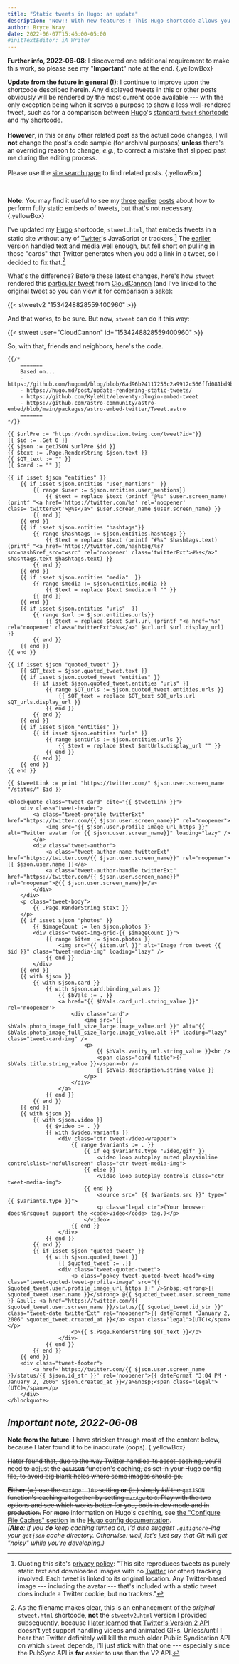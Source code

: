 ```yaml
---
title: "Static tweets in Hugo: an update"
description: "Now!! With new features!! This Hugo shortcode allows you to embed tweets with link “cards.”"
author: Bryce Wray
date: 2022-06-07T15:46:00-05:00
#initTextEditor: iA Writer
---
```


**Further info, 2022‑06‑08**: I discovered one additional requirement to make this work, so please see my "**Important**" note at the end.
{.yellowBox}

**Update from the future in general (!)**: I continue to improve upon the shortcode described herein. Any displayed tweets in this or other posts obviously will be rendered by the most current code available --- with the only exception being when it serves a purpose to show a less well-rendered tweet, such as for a comparison between [Hugo](https://gohugo.io)'s [standard `tweet` shortcode](https://gohugo.io/content-management/shortcodes/#tweet) and my shortcode.\
\
**However**, in this or any other related post as the actual code changes, I will **not** change the post's code sample (for archival purposes) **unless** there's an overriding reason to change; *e.g.*, to correct a mistake that slipped past me during the editing process.\
\
Please use the [site search page](/search/) to find related posts.
{.yellowBox}

<br />

**Note**: You may find it useful to see my [three](/posts/2022/02/static-tweets-eleventy-hugo/) [earlier](/posts/2022/02/static-tweets-eleventy-hugo-part-2/) [posts](/posts/2022/04/static-tweets-astro/) about how to perform fully static embeds of tweets, but that's not necessary.
{.yellowBox}

I've updated my [Hugo](https://gohugo.io) shortcode, `stweet.html`, that embeds tweets in a static site without any of [Twitter](https://twitter.com)'s JavaScript or trackers.[^privacy] The [earlier](/posts/2022/02/static-tweets-eleventy-hugo) version handled text and media well enough, but fell short on pulling in those "cards" that Twitter generates when you add a link in a tweet, so I decided to fix that.[^PubSync]

[^privacy]: Quoting this site's [privacy policy](/privacy/#twitter): "This site reproduces tweets as purely static text and downloaded images with no [Twitter](https://twitter.com) (or other) tracking involved. Each tweet is linked to its original location. Any Twitter-based image --- including the avatar --- that's included with a static tweet does include a Twitter cookie, but **no** trackers."

[^PubSync]: As the filename makes clear, this is an enhancement of the *original* `stweet.html` shortcode, **not** the `stweetv2.html` version I provided subsequently, because I [later learned](/posts/2022/02/gems-in-rough-14/#learning-from-a-friendly-hat-tip) that [Twitter's Version 2 API](https://developer.twitter.com/en/docs/twitter-api) doesn't yet support handling videos and animated GIFs. Unless/until I hear that Twitter definitely will kill the much older Public Syndication API on which `stweet` depends, I'll just stick with that one --- especially since the PubSync API is **far** easier to use than the V2 API.

What's the difference? Before these latest changes, here's how `stweet` rendered this [particular tweet](https://twitter.com/CloudCannon/status/1534248828559400960) from [CloudCannon](https://cloudcannon.com) (and I've linked to the original tweet so you can view it for comparison's sake):

{{< stweetv2 "1534248828559400960" >}}

And that works, to be sure. But now, `stweet` can do it this way:

{{< stweet user="CloudCannon" id="1534248828559400960" >}}

So, with that, friends and neighbors, here's the code.

```go-html-template
{{/*
	=======
	Based on...
	- https://github.com/hugomd/blog/blob/6ad96b24117255c2a9912c566ffd081bd9bbd6f1/layouts/shortcodes/statictweet.html
	- https://hugo.md/post/update-rendering-static-tweets/
	- https://github.com/KyleMit/eleventy-plugin-embed-tweet
	- https://github.com/astro-community/astro-embed/blob/main/packages/astro-embed-twitter/Tweet.astro
	=======
*/}}

{{ $urlPre := "https://cdn.syndication.twimg.com/tweet?id="}}
{{ $id := .Get 0 }}
{{ $json := getJSON $urlPre $id }}
{{ $text := .Page.RenderString $json.text }}
{{ $QT_text := "" }}
{{ $card := "" }}

{{ if isset $json "entities" }}
	{{ if isset $json.entities "user_mentions"  }}
		{{ range $user := $json.entities.user_mentions}}
			{{ $text = replace $text (printf "@%s" $user.screen_name) (printf "<a href='https://twitter.com/%s' rel='noopener' class='twitterExt'>@%s</a>" $user.screen_name $user.screen_name) }}
		{{ end }}
	{{ end }}
	{{ if isset $json.entities "hashtags"}}
		{{ range $hashtags := $json.entities.hashtags }}
			{{ $text = replace $text (printf "#%s" $hashtags.text) (printf "<a href='https://twitter.com/hashtag/%s?src=hash&ref_src=twsrc' rel='noopener' class='twitterExt'>#%s</a>" $hashtags.text $hashtags.text) }}
		{{ end }}
	{{ end }}
	{{ if isset $json.entities "media"  }}
		{{ range $media := $json.entities.media }}
			{{ $text = replace $text $media.url "" }}
		{{ end }}
	{{ end }}
	{{ if isset $json.entities "urls"  }}
		{{ range $url := $json.entities.urls}}
			{{ $text = replace $text $url.url (printf "<a href='%s' rel='noopener' class='twitterExt'>%s</a>" $url.url $url.display_url) }}
		{{ end }}
	{{ end }}
{{ end }}

{{ if isset $json "quoted_tweet" }}
	{{ $QT_text = $json.quoted_tweet.text }}
	{{ if isset $json.quoted_tweet "entities" }}
		{{ if isset $json.quoted_tweet.entities "urls" }}
			{{ range $QT_urls := $json.quoted_tweet.entities.urls }}
				{{ $QT_text = replace $QT_text $QT_urls.url $QT_urls.display_url }}
			{{ end }}
		{{ end }}
	{{ end }}
	{{ if isset $json "entities" }}
		{{ if isset $json.entities "urls" }}
			{{ range $entUrls := $json.entities.urls }}
				{{ $text = replace $text $entUrls.display_url "" }}
			{{ end }}
		{{ end }}
	{{ end }}
{{ end }}

{{ $tweetLink := print "https://twitter.com/" $json.user.screen_name "/status/" $id }}

<blockquote class="tweet-card" cite="{{ $tweetLink }}">
	<div class="tweet-header">
		<a class="tweet-profile twitterExt" href="https://twitter.com/{{ $json.user.screen_name}}" rel="noopener">
			<img src="{{ $json.user.profile_image_url_https }}" alt="Twitter avatar for {{ $json.user.screen_name}}" loading="lazy" />
		</a>
		<div class="tweet-author">
			<a class="tweet-author-name twitterExt" href="https://twitter.com/{{ $json.user.screen_name}}" rel="noopener">{{ $json.user.name }}</a>
			<a class="tweet-author-handle twitterExt" href="https://twitter.com/{{ $json.user.screen_name}}" rel="noopener">@{{ $json.user.screen_name}}</a>
		</div>
	</div>
	<p class="tweet-body">
		{{ .Page.RenderString $text }}
	</p>
	{{ if isset $json "photos" }}
		{{ $imageCount := len $json.photos }}
		<div class="tweet-img-grid-{{ $imageCount }}">
			{{ range $item := $json.photos }}
				<img src="{{ $item.url }}" alt="Image from tweet {{ $id }}" class="tweet-media-img" loading="lazy" />
			{{ end }}
		</div>
	{{ end }}
	{{ with $json }}
		{{ with $json.card }}
			{{ with $json.card.binding_values }}
				{{ $bVals := . }}
				<a href="{{ $bVals.card_url.string_value }}" rel='noopener'>
					<div class="card">
						<img src="{{ $bVals.photo_image_full_size_large.image_value.url }}" alt="{{ $bVals.photo_image_full_size_large.image_value.alt }}" loading="lazy" class="tweet-card-img" />
						<p>
							{{ $bVals.vanity_url.string_value }}<br />
							<span class="card-title">{{ $bVals.title.string_value }}</span><br />
							{{ $bVals.description.string_value }}
						</p>
					</div>
				</a>
			{{ end }}
		{{ end }}
	{{ end }}
	{{ with $json }}
		{{ with $json.video }}
			{{ $video := . }}
			{{ with $video.variants }}
				<div class="ctr tweet-video-wrapper">
					{{ range $variants := . }}
						{{ if eq $variants.type "video/gif" }}
							<video loop autoplay muted playsinline controlslist="nofullscreen" class="ctr tweet-media-img">
						{{ else }}
							<video loop autoplay controls class="ctr tweet-media-img">
						{{ end }}
							<source src=" {{ $variants.src }}" type="{{ $variants.type }}">
							<p class="legal ctr">(Your browser doesn&rsquo;t support the <code>video</code> tag.)</p>
						</video>
					{{ end }}
				</div>
			{{ end }}
		{{ end }}
		{{ if isset $json "quoted_tweet" }}
			{{ with $json.quoted_tweet }}
				{{ $quoted_tweet := .}}
				<div class="tweet-quoted-tweet">
					<p class="pokey tweet-quoted-tweet-head"><img class="tweet-quoted-tweet-profile-image" src="{{ $quoted_tweet.user.profile_image_url_https }}" />&nbsp;<strong>{{ $quoted_tweet.user.name }}</strong> @{{ $quoted_tweet.user.screen_name }} &bull; <a href="https://twitter.com/{{ $quoted_tweet.user.screen_name }}/status/{{ $quoted_tweet.id_str }}" class="tweet-date twitterExt" rel="noopener">{{ dateFormat "January 2, 2006" $quoted_tweet.created_at }}</a> <span class="legal">(UTC)</span></p>
					<p>{{ $.Page.RenderString $QT_text }}</p>
				</div>
			{{ end }}
		{{ end }}
	{{ end }}
	<div class="tweet-footer">
		<a href='https://twitter.com/{{ $json.user.screen_name }}/status/{{ $json.id_str }}' rel='noopener'>{{ dateFormat "3:04 PM • January 2, 2006" $json.created_at }}</a>&nbsp;<span class="legal">(UTC)</span></p>
	</div>
</blockquote>
```

## *Important note, 2022‑06‑08*

**Note from the future**: I have stricken through most of the content below, because I later found it to be inaccurate (oops).
{.yellowBox}

~~I later found that, due to the way Twitter handles its asset-caching, you'll need to adjust the `getJSON` function's caching, as set in your Hugo config file, to avoid big blank holes where some images should go.~~

~~**Either** (a.) use the `maxAge: 10s` setting **or** (b.) simply *kill* the `getJSON` function's caching altogether by setting `maxAge` to `0`. Play with the two options and see which works better for you, both in dev mode and in production.~~ For ~~more~~ information on Hugo's caching, see [the "Configure File Caches" section](https://gohugo.io/getting-started/configuration/#configure-file-caches) in the [Hugo config documentation](https://gohugo.io/getting-started/configuration/).\
*(**Also**: if you **do** keep caching turned on, I'd also suggest `.gitignore`-ing your `getjson` cache directory. Otherwise: well, let's just say that Git will get "noisy" while you're developing.)*
